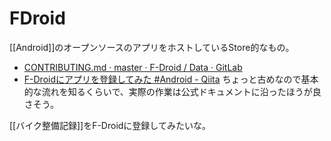 # FDroid

[[Android]]のオープンソースのアプリをホストしているStore的なもの。

- [CONTRIBUTING.md · master · F-Droid / Data · GitLab](https://gitlab.com/fdroid/fdroiddata/blob/master/CONTRIBUTING.md#metadata-preparation-with-fdroidserver)
- [F-Droidにアプリを登録してみた #Android - Qiita](https://qiita.com/wa2c/items/4a4b5096eed4ee3a0dee) ちょっと古めなので基本的な流れを知るくらいで、実際の作業は公式ドキュメントに沿ったほうが良さそう。

[[バイク整備記録]]をF-Droidに登録してみたいな。